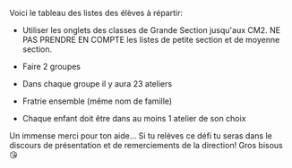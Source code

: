 Voici le tableau des listes des élèves à répartir:

- Utiliser les onglets des classes de Grande Section jusqu'aux CM2. 
NE PAS PRENDRE EN COMPTE les listes de petite section et de moyenne section.

- Faire 2 groupes 

- Dans chaque groupe il y aura 23 ateliers

- Fratrie ensemble (même nom de famille) 

- Chaque enfant doit être dans au moins 1 atelier de son choix 


Un immense merci pour ton aide... 
Si tu relèves ce défi tu seras dans le discours de présentation et de remerciements de la direction! 
Gros bisous 😘
